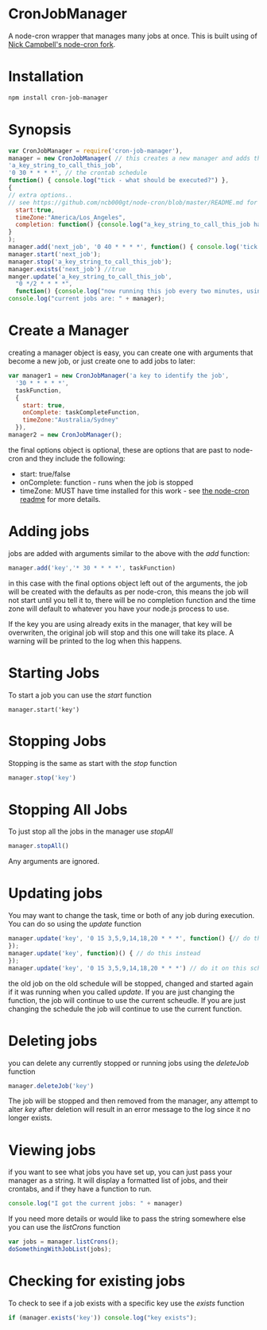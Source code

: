 CronJobManager
==============

A node-cron wrapper that manages many jobs at once. This is built using of [Nick Campbell's node-cron fork](https://github.com/ncb000gt/node-cron).

Installation
=============
```bash
npm install cron-job-manager
```
Synopsis
============
```javascript
var CronJobManager = require('cron-job-manager'),
manager = new CronJobManager( // this creates a new manager and adds the arguments as a new job.
'a_key_string_to_call_this_job',
'0 30 * * * *', // the crontab schedule
function() { console.log("tick - what should be executed?") },
{
// extra options.. 
// see https://github.com/ncb000gt/node-cron/blob/master/README.md for all available
  start:true,
  timeZone:"America/Los_Angeles",
  completion: function() {console.log("a_key_string_to_call_this_job has stopped....")}
} 
);
manager.add('next_job', '0 40 * * * *', function() { console.log('tick...')});
manager.start('next_job');
manager.stop('a_key_string_to_call_this_job');
manager.exists('next_job') //true
manger.update('a_key_string_to_call_this_job', 
  "0 */2 * * * *", 
  function() {console.log("now running this job every two minutes, using this function..."});
console.log("current jobs are: " + manager);
```
Create a Manager
===
creating a manager object is easy, you can create one with arguments that become a new job, or just create one to add jobs to later:
```javascript
var manager1 = new CronJobManager('a key to identify the job', 
  '30 * * * * *', 
  taskFunction,
  {
    start: true, 
    onComplete: taskCompleteFunction, 
    timeZone:"Australia/Sydney"
  }),
manager2 = new CronJobManager();
```
the final options object is optional, these are options that are past to node-cron and they include the following:
  * start: true/false
  * onComplete: function - runs when the job is stopped
  * timeZone: MUST have time installed for this work - see [the node-cron readme](https://github.com/ncb000gt/node-cron/blob/master/README.md) for more details.

Adding jobs
===
jobs are added with arguments similar to the above with the *add* function:
```javascript
manager.add('key','* 30 * * * *', taskFunction)
```
in this case with the final options object left out of the arguments, the job will be created with the defaults as per node-cron, this means the job will not start until you tell it to, there will be no completion function and the time zone  will default to whatever you have your node.js process to use. 

If the key you are using already exits in the manager, that key will be overwriten, the original job will stop and this one will  take its place. A warning will be printed to the log when this happens.

Starting Jobs
===
To start a job you can use the *start* function
```javasctipt
manager.start('key')
```
Stopping Jobs
===
Stopping is the same as start with the *stop* function
```javascript
manager.stop('key')
```
Stopping All Jobs
===
To just stop all the jobs in the manager use *stopAll*
```javascript
manager.stopAll()
```
Any arguments are ignored.

Updating jobs
===
You may want to change the task, time or both of any job during execution. You can do so using the *update* function
```javascript
manager.update('key', '0 15 3,5,9,14,18,20 * * *', function() {// do this instead on this new schedule
});
manager.update('key', function)() { // do this instead 
});
manager.update('key', '0 15 3,5,9,14,18,20 * * *') // do it on this schedule instead.
```
the old job on the old schedule will be stopped, changed and started again if it was running when you called *update*. If you are just changing the function, the job will continue to use the current scheudle. If you are just changing the schedule the job will continue to use the current function.

Deleting jobs
===
you can delete any currently stopped or running jobs using the *deleteJob* function
```javascript
manager.deleteJob('key')
```
The job will be stopped and then removed from the manager, any attempt to alter *key* after deletion will result in an error message to the log since it no longer exists.

Viewing jobs
===
if you want to see what jobs you have set up, you can just pass your manager as a string. It will display a formatted list of jobs, and their crontabs, and if they have a function to run.
```javascript
console.log("I got the current jobs: " + manager)
```
If you need more details or would like to pass the string somewhere else you can use the *listCrons* function
```javascript
var jobs = manager.listCrons();
doSomethingWithJobList(jobs);
````

Checking for existing jobs
===
To check to see if a job exists with a specific key use the *exists* function
```javascript
if (manager.exists('key')) console.log("key exists");
```
